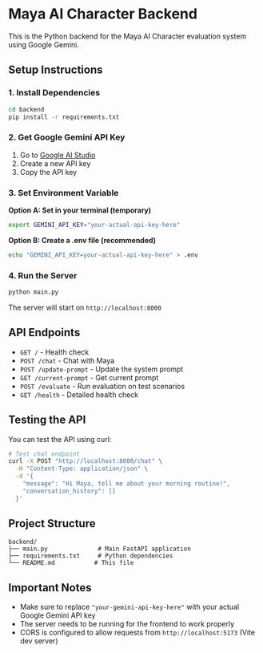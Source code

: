 # Maya AI Character Backend

This is the Python backend for the Maya AI Character evaluation system using Google Gemini.

## Setup Instructions

### 1. Install Dependencies

```bash
cd backend
pip install -r requirements.txt
```

### 2. Get Google Gemini API Key

1. Go to [Google AI Studio](https://makersuite.google.com/app/apikey)
2. Create a new API key
3. Copy the API key

### 3. Set Environment Variable

**Option A: Set in your terminal (temporary)**
```bash
export GEMINI_API_KEY="your-actual-api-key-here"
```

**Option B: Create a .env file (recommended)**
```bash
echo "GEMINI_API_KEY=your-actual-api-key-here" > .env
```

### 4. Run the Server

```bash
python main.py
```

The server will start on `http://localhost:8000`

## API Endpoints

- `GET /` - Health check
- `POST /chat` - Chat with Maya
- `POST /update-prompt` - Update the system prompt
- `GET /current-prompt` - Get current prompt
- `POST /evaluate` - Run evaluation on test scenarios
- `GET /health` - Detailed health check

## Testing the API

You can test the API using curl:

```bash
# Test chat endpoint
curl -X POST "http://localhost:8000/chat" \
  -H "Content-Type: application/json" \
  -d '{
    "message": "Hi Maya, tell me about your morning routine!",
    "conversation_history": []
  }'
```

## Project Structure

```
backend/
├── main.py              # Main FastAPI application
├── requirements.txt     # Python dependencies
└── README.md           # This file
```

## Important Notes

- Make sure to replace `"your-gemini-api-key-here"` with your actual Google Gemini API key
- The server needs to be running for the frontend to work properly
- CORS is configured to allow requests from `http://localhost:5173` (Vite dev server)